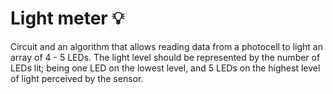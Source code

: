 # Light meter 💡

Circuit and an algorithm that allows reading data from a photocell to light an array of 4 - 5 LEDs. The light level should be represented by the number of LEDs lit; being one LED on the lowest level, and 5 LEDs on the highest level of light perceived by the sensor.
